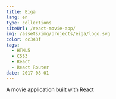 ```yaml
---
title: Eiga
lang: en
type: collections
siteUrl: /react-movie-app/
img: /assets/img/projects/eiga/logo.svg
color: cc343f
tags:
  - HTML5
  - CSS3
  - React
  - React Router
date: 2017-08-01
---
```


A movie application built with React
